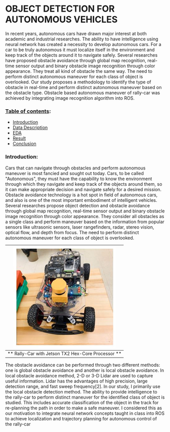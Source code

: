# OBJECT DETECTION FOR AUTONOMOUS VEHICLES

In recent years, autonomous cars have drawn major interest at both academic and industrial researches.
The ability to have intelligence using neural network has created a necessity to develop autonomous
cars. For a car to be truly autonomous it must localize itself in the environment and keep track of the
objects around it to navigate safely. Several researches have proposed obstacle avoidance through
global map recognition, real-time sensor output and binary obstacle image recognition through color
appearance. They treat all kind of obstacle the same way. The need to perform distinct autonomous
maneuver for each class of object is overlooked. Our study proposes a methodology to identify the
type of obstacle in real-time and perform distinct autonomous maneuver based on the obstacle type.
Obstacle based autonomous maneuver of rally-car was achieved by integrating image recognition
algorithm into ROS.


### <ins>Table of contents</ins>:
  - [ Introduction ](#intro)
  - [ Data Description ](#desc)
  - [ EDA ](#eda)
  - [ Result ](#res)
  - [ Conclusion ](#con)


<a name='intro'></a>
### Introduction:
Cars that can navigate through obstacles and perform autonomous maneuver is most fancied and sought out today.
Cars, to be called "Autonomous", they must have the capability to know the environment through which they navigate
and keep track of the objects around them, so it can make appropriate decision and navigate safely for a desired
mission. Obstacle avoidance technology is a hot spot in field of autonomous cars, and also is one of the most important
embodiment of intelligent vehicles.
Several researches propose object detection and obstacle avoidance through global map recognition, real-time sensor
output and binary obstacle image recognition through color appearance. They consider all obstacles as a single
class and perform maneuver based on the information from popular sensors like ultrasonic sensors, laser rangefinders,
radar, stereo vision, optical flow, and depth from focus. The need to perform distinct autonomous maneuver for each
class of object is overlooked.

| ![Rally Car](images/rc.JPG) | 
|:--:| 
| ** Rally-Car with Jetson TX2 Hex-Core Processor **|

The obstacle avoidance can be performed through two different methods: one is global obstacle avoidance and another
is local obstacle avoidance. In local obstacle avoidance method, 2-D or 3-D Lidar are used to capture useful information.
Lidar has the advantages of high precision, large detection range, and fast sweep frequency[2]. In our study, I
primarily use the local obstacle detection method. The ability to provide intelligence to the rally-car to perform distinct
maneuver for the identified class of object is studied. This includes accurate classification of the object in the track for
re-planning the path in order to make a safe maneuver. I considered this as our motivation to integrate neural network
concepts taught in class into ROS to achieve localization and trajectory planning for autonomous control of the rally-car
